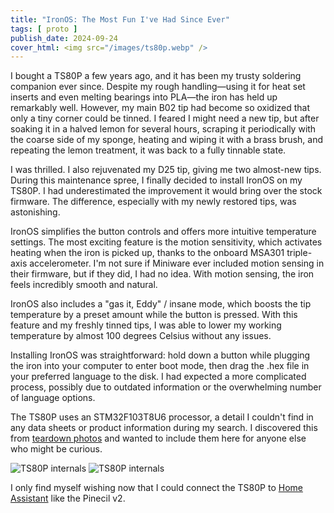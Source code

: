 ```yaml
---
title: "IronOS: The Most Fun I've Had Since Ever"
tags: [ proto ]
publish_date: 2024-09-24
cover_html: <img src="/images/ts80p.webp" />
---
```


I bought a TS80P a few years ago, and it has been my trusty soldering companion
ever since. Despite my rough handling—using it for heat set inserts and even
melting bearings into PLA—the iron has held up remarkably well. However, my main
B02 tip had become so oxidized that only a tiny corner could be tinned. I feared
I might need a new tip, but after soaking it in a halved lemon for several
hours, scraping it periodically with the coarse side of my sponge, heating and
wiping it with a brass brush, and repeating the lemon treatment, it was back to
a fully tinnable state.

I was thrilled. I also rejuvenated my D25 tip, giving me two almost-new tips.
During this maintenance spree, I finally decided to install IronOS on my TS80P.
I had underestimated the improvement it would bring over the stock firmware. The
difference, especially with my newly restored tips, was astonishing.

IronOS simplifies the button controls and offers more intuitive temperature
settings. The most exciting feature is the motion sensitivity, which activates
heating when the iron is picked up, thanks to the onboard MSA301 triple-axis
accelerometer. I'm not sure if Miniware ever included motion sensing in their
firmware, but if they did, I had no idea. With motion sensing, the iron feels
incredibly smooth and natural.

IronOS also includes a "gas it, Eddy" / insane mode, which boosts the tip
temperature by a preset amount while the button is pressed. With this feature
and my freshly tinned tips, I was able to lower my working temperature by almost
100 degrees Celsius without any issues.

Installing IronOS was straightforward: hold down a button while plugging the
iron into your computer to enter boot mode, then drag the .hex file in your
preferred language to the disk. I had expected a more complicated process,
possibly due to outdated information or the overwhelming number of language
options.

The TS80P uses an STM32F103T8U6 processor, a detail I couldn't find in any data
sheets or product information during my search. I discovered this from
[teardown photos](https://github.com/Ralim/IronOS/issues/630) and wanted to
include them here for anyone else who might be curious.

![TS80P internals](https://user-images.githubusercontent.com/53649486/83252325-5245b100-a1ab-11ea-8889-4a8a0b86b5d5.jpg)
![TS80P internals](https://user-images.githubusercontent.com/53649486/83252338-5a055580-a1ab-11ea-9303-3eeba745d120.jpg)

I only find myself wishing now that I could connect the TS80P to
[Home Assistant](https://www.home-assistant.io/integrations/iron_os) like the
Pinecil v2.
